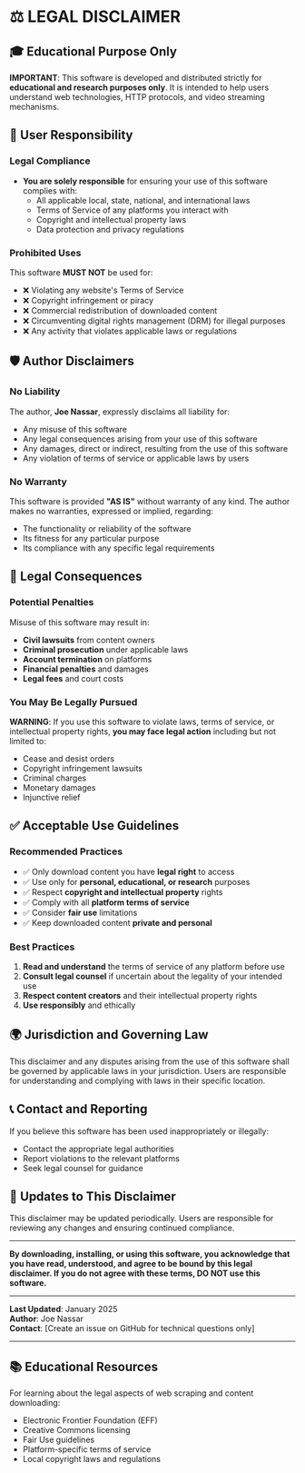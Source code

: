 # ⚖️ LEGAL DISCLAIMER

## 🎓 Educational Purpose Only

**IMPORTANT**: This software is developed and distributed strictly for **educational and research purposes only**. It is intended to help users understand web technologies, HTTP protocols, and video streaming mechanisms.

## 🚨 User Responsibility

### Legal Compliance
- **You are solely responsible** for ensuring your use of this software complies with:
  - All applicable local, state, national, and international laws
  - Terms of Service of any platforms you interact with
  - Copyright and intellectual property laws
  - Data protection and privacy regulations

### Prohibited Uses
This software **MUST NOT** be used for:
- ❌ Violating any website's Terms of Service
- ❌ Copyright infringement or piracy
- ❌ Commercial redistribution of downloaded content
- ❌ Circumventing digital rights management (DRM) for illegal purposes
- ❌ Any activity that violates applicable laws or regulations

## 🛡️ Author Disclaimers

### No Liability
The author, **Joe Nassar**, expressly disclaims all liability for:
- Any misuse of this software
- Any legal consequences arising from your use of this software
- Any damages, direct or indirect, resulting from the use of this software
- Any violation of terms of service or applicable laws by users

### No Warranty
This software is provided **"AS IS"** without warranty of any kind. The author makes no warranties, expressed or implied, regarding:
- The functionality or reliability of the software
- Its fitness for any particular purpose
- Its compliance with any specific legal requirements

## 📝 Legal Consequences

### Potential Penalties
Misuse of this software may result in:
- **Civil lawsuits** from content owners
- **Criminal prosecution** under applicable laws
- **Account termination** on platforms
- **Financial penalties** and damages
- **Legal fees** and court costs

### You May Be Legally Pursued
**WARNING**: If you use this software to violate laws, terms of service, or intellectual property rights, **you may face legal action** including but not limited to:
- Cease and desist orders
- Copyright infringement lawsuits
- Criminal charges
- Monetary damages
- Injunctive relief

## ✅ Acceptable Use Guidelines

### Recommended Practices
- ✅ Only download content you have **legal right** to access
- ✅ Use only for **personal, educational, or research** purposes
- ✅ Respect **copyright and intellectual property** rights
- ✅ Comply with all **platform terms of service**
- ✅ Consider **fair use** limitations
- ✅ Keep downloaded content **private and personal**

### Best Practices
1. **Read and understand** the terms of service of any platform before use
2. **Consult legal counsel** if uncertain about the legality of your intended use
3. **Respect content creators** and their intellectual property rights
4. **Use responsibly** and ethically

## 🌍 Jurisdiction and Governing Law

This disclaimer and any disputes arising from the use of this software shall be governed by applicable laws in your jurisdiction. Users are responsible for understanding and complying with laws in their specific location.

## 📞 Contact and Reporting

If you believe this software has been used inappropriately or illegally:
- Contact the appropriate legal authorities
- Report violations to the relevant platforms
- Seek legal counsel for guidance

## 🔄 Updates to This Disclaimer

This disclaimer may be updated periodically. Users are responsible for reviewing any changes and ensuring continued compliance.

---

**By downloading, installing, or using this software, you acknowledge that you have read, understood, and agree to be bound by this legal disclaimer. If you do not agree with these terms, DO NOT use this software.**

---

**Last Updated**: January 2025  
**Author**: Joe Nassar  
**Contact**: [Create an issue on GitHub for technical questions only]

---

## 📚 Educational Resources

For learning about the legal aspects of web scraping and content downloading:
- Electronic Frontier Foundation (EFF)
- Creative Commons licensing
- Fair Use guidelines
- Platform-specific terms of service
- Local copyright laws and regulations 